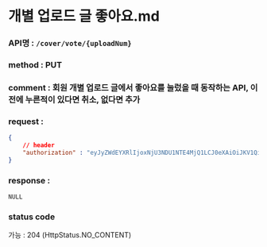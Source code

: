 # 개별 업로드 글 좋아요.md
### API명 : `/cover/vote/{uploadNum}`

### method : PUT

### comment : 회원 개별 업로드 글에서 좋아요를 눌렀을 때 동작하는 API, 이전에 누른적이 있다면 취소, 없다면 추가

### request :
~~~json
{
    // header
    "authorization" : "eyJyZWdEYXRlIjoxNjU3NDU1NTE4MjQ1LCJ0eXAiOiJKV1QiLCJhbGciOiJIUzI1NiJ9.eyJ1c2VyTnVtIjoiNDMiLCJleHAiOjE2NTc0NjYzMTh9.geNy6UmYpSO88SdiU4fRzxVQYhAOiDfSv_J_cArh2JM",
}
~~~

### response :
    NULL

### status code
가능 : 204 (HttpStatus.NO_CONTENT)